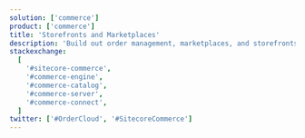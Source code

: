 ```yaml
---
solution: ['commerce']
product: ['commerce']
title: 'Storefronts and Marketplaces'
description: 'Build out order management, marketplaces, and storefronts'
stackexchange:
  [
    '#sitecore-commerce',
    '#commerce-engine',
    '#commerce-catalog',
    '#commerce-server',
    '#commerce-connect',
  ]
twitter: ['#OrderCloud', '#SitecoreCommerce']
---
```

